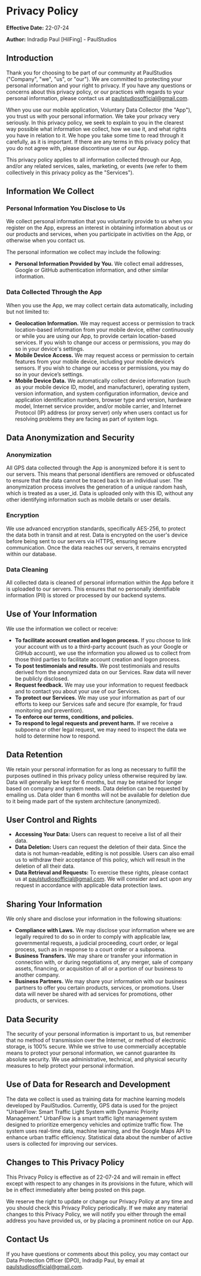 # **Privacy Policy**

**Effective Date:** 22-07-24

**Author:** Indradip Paul [HilFing] - PaulStudios

## **Introduction**
Thank you for choosing to be part of our community at PaulStudios ("Company", "we", "us", or "our"). We are committed to protecting your personal information and your right to privacy. If you have any questions or concerns about this privacy policy, or our practices with regards to your personal information, please contact us at paulstudiosofficial@gmail.com.

When you use our mobile application, Voluntary Data Collector (the "App"), you trust us with your personal information. We take your privacy very seriously. In this privacy policy, we seek to explain to you in the clearest way possible what information we collect, how we use it, and what rights you have in relation to it. We hope you take some time to read through it carefully, as it is important. If there are any terms in this privacy policy that you do not agree with, please discontinue use of our App.

This privacy policy applies to all information collected through our App, and/or any related services, sales, marketing, or events (we refer to them collectively in this privacy policy as the "Services").

## **Information We Collect**

### **Personal Information You Disclose to Us**
We collect personal information that you voluntarily provide to us when you register on the App, express an interest in obtaining information about us or our products and services, when you participate in activities on the App, or otherwise when you contact us.

The personal information we collect may include the following:
- **Personal Information Provided by You.** We collect email addresses, Google or GitHub authentication information, and other similar information.

### **Data Collected Through the App**
When you use the App, we may collect certain data automatically, including but not limited to:
- **Geolocation Information.** We may request access or permission to track location-based information from your mobile device, either continuously or while you are using our App, to provide certain location-based services. If you wish to change our access or permissions, you may do so in your device's settings.
- **Mobile Device Access.** We may request access or permission to certain features from your mobile device, including your mobile device’s sensors. If you wish to change our access or permissions, you may do so in your device’s settings.
- **Mobile Device Data.** We automatically collect device information (such as your mobile device ID, model, and manufacturer), operating system, version information, and system configuration information, device and application identification numbers, browser type and version, hardware model, Internet service provider, and/or mobile carrier, and Internet Protocol (IP) address (or proxy server) only when users contact us for resolving problems they are facing as part of system logs.

## **Data Anonymization and Security**

### **Anonymization**
All GPS data collected through the App is anonymized before it is sent to our servers. This means that personal identifiers are removed or obfuscated to ensure that the data cannot be traced back to an individual user. The anonymization process involves the generation of a unique random hash, which is treated as a user_id. Data is uploaded only with this ID, without any other identifying information such as mobile details or user details.

### **Encryption**
We use advanced encryption standards, specifically AES-256, to protect the data both in transit and at rest. Data is encrypted on the user's device before being sent to our servers via HTTPS, ensuring secure communication. Once the data reaches our servers, it remains encrypted within our database.

### **Data Cleaning**
All collected data is cleaned of personal information within the App before it is uploaded to our servers. This ensures that no personally identifiable information (PII) is stored or processed by our backend systems.

## **Use of Your Information**
We use the information we collect or receive:
- **To facilitate account creation and logon process.** If you choose to link your account with us to a third-party account (such as your Google or GitHub account), we use the information you allowed us to collect from those third parties to facilitate account creation and logon process.
- **To post testimonials and results.** We post testimonials and results derived from the anonymized data on our Services. Raw data will never be publicly disclosed.
- **Request feedback.** We may use your information to request feedback and to contact you about your use of our Services.
- **To protect our Services.** We may use your information as part of our efforts to keep our Services safe and secure (for example, for fraud monitoring and prevention).
- **To enforce our terms, conditions, and policies.**
- **To respond to legal requests and prevent harm.** If we receive a subpoena or other legal request, we may need to inspect the data we hold to determine how to respond.

## **Data Retention**
We retain your personal information for as long as necessary to fulfill the purposes outlined in this privacy policy unless otherwise required by law. Data will generally be kept for 6 months, but may be retained for longer based on company and system needs. Data deletion can be requested by emailing us. Data older than 6 months will not be available for deletion due to it being made part of the system architecture (anonymized).

## **User Control and Rights**
- **Accessing Your Data:** Users can request to receive a list of all their data.
- **Data Deletion:** Users can request the deletion of their data. Since the data is not human-readable, editing is not possible. Users can also email us to withdraw their acceptance of this policy, which will result in the deletion of all their data.
- **Data Retrieval and Requests:** To exercise these rights, please contact us at paulstudiosofficial@gmail.com. We will consider and act upon any request in accordance with applicable data protection laws.

## **Sharing Your Information**
We only share and disclose your information in the following situations:
- **Compliance with Laws.** We may disclose your information where we are legally required to do so in order to comply with applicable law, governmental requests, a judicial proceeding, court order, or legal process, such as in response to a court order or a subpoena.
- **Business Transfers.** We may share or transfer your information in connection with, or during negotiations of, any merger, sale of company assets, financing, or acquisition of all or a portion of our business to another company.
- **Business Partners.** We may share your information with our business partners to offer you certain products, services, or promotions. User data will never be shared with ad services for promotions, other products, or services.

## **Data Security**
The security of your personal information is important to us, but remember that no method of transmission over the Internet, or method of electronic storage, is 100% secure. While we strive to use commercially acceptable means to protect your personal information, we cannot guarantee its absolute security. We use administrative, technical, and physical security measures to help protect your personal information.

## **Use of Data for Research and Development**
The data we collect is used as training data for machine learning models developed by PaulStudios. Currently, GPS data is used for the project "UrbanFlow: Smart Traffic Light System with Dynamic Priority Management." UrbanFlow is a smart traffic light management system designed to prioritize emergency vehicles and optimize traffic flow. The system uses real-time data, machine learning, and the Google Maps API to enhance urban traffic efficiency. Statistical data about the number of active users is collected for improving our services.

## **Changes to This Privacy Policy**
This Privacy Policy is effective as of 22-07-24 and will remain in effect except with respect to any changes in its provisions in the future, which will be in effect immediately after being posted on this page.

We reserve the right to update or change our Privacy Policy at any time and you should check this Privacy Policy periodically. If we make any material changes to this Privacy Policy, we will notify you either through the email address you have provided us, or by placing a prominent notice on our App.

## **Contact Us**
If you have questions or comments about this policy, you may contact our Data Protection Officer (DPO), Indradip Paul, by email at paulstudiosofficial@gmail.com.
